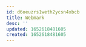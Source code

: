 ```yaml
---
id: d6oeuzrs1weth2ycsn4xbcb
title: Webmark
desc: ''
updated: 1652618481605
created: 1652618481605
---
```


